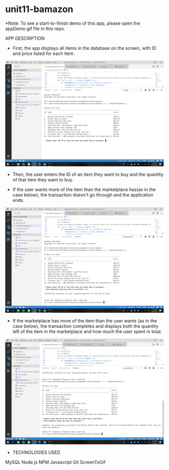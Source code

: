 # unit11-bamazon

*Note: To see a start-to-finish demo of this app, please open the appDemo.gif file in this repo.

APP DESCRIPTION

* First, the app displays all items in the database on the screen, with ID and price listed for each item.


![](images/Screenshot%20(2).png)

* Then, the user enters the ID of an item they want to buy and the quantity of that item they want to buy.

* If the user wants more of the item than the marketplace has(as in the case below), the transaction doesn't go through and the application ends.



![](images/Screenshot%20(3).png)

* If the marketplace has more of the item than the user wants (as in the case below), the transaction completes and displays both the quantity left of the item in the marketplace and how much the user spent in total. 

![](images/Screenshot%20(4).png)


* TECHNOLOGIES USED

MySQL
Node.js
NPM
Javascript
Git
ScreenToGif
